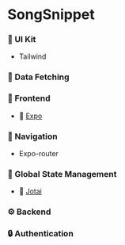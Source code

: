 # SongSnippet

### 📐 UI Kit

- Tailwind

### 📡 Data Fetching



### 🔮 Frontend

- 📱 [Expo](https://expo.io)

### 🧭 Navigation

- Expo-router

### 🏢 Global State Management

- 🧩 [Jotai](https://jotai.org)

### ⚙️ Backend


### 🔒 Authentication

